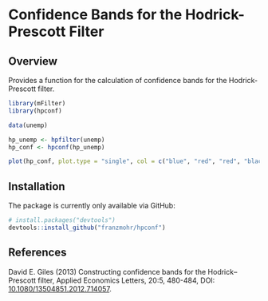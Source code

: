 # Confidence Bands for the Hodrick-Prescott Filter

## Overview
Provides a function for the calculation of confidence bands for the Hodrick-Prescott filter.

```r
library(mFilter)
library(hpconf)

data(unemp)

hp_unemp <- hpfilter(unemp)
hp_conf <- hpconf(hp_unemp)

plot(hp_conf, plot.type = "single", col = c("blue", "red", "red", "black"))
```

## Installation

The package is currently only available via GitHub:

```r
# install.packages("devtools")
devtools::install_github("franzmohr/hpconf")
```

## References
David E. Giles (2013) Constructing confidence bands for the Hodrick–Prescott filter, Applied Economics Letters, 20:5, 480-484, DOI: <a href="https://doi.org/10.1080/13504851.2012.714057" target="_blank">10.1080/13504851.2012.714057</a>.
